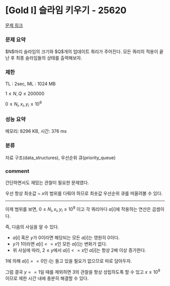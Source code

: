 # [Gold I] 슬라임 키우기 - 25620

[문제 링크](https://www.acmicpc.net/problem/25620)

### 문제 요약

<p> $N$마리 슬라임의 크기와 $Q$개의 업데이트 쿼리가 주어진다. 모든 쿼리의 적용이 끝난 후 최종 슬라임들의 상태를 출력해보자. </p>

### 제한

TL : 2sec, ML : 1024 MB

$1 ≤ N, Q ≤ 200 000$

$0 ≤ N_i, x_i, y_i ≤ 10^9$

### 성능 요약

메모리: 8296 KB, 시간: 376 ms

### 분류

자료 구조(data_structures), 우선순위 큐(priority_queue)

### comment

간단하면서도 재밌는 관찰이 필요한 문제였다.

우선 항상 최솟값 ~ $x$의 범위를 다뤄야 하므로 최솟값 우선순위 큐를 떠올려볼 수 있다.

----------------------------------------------------------------------------------------------------------------------------------------------------------------------

이제 범위를 보면, $0 ≤ N_i, x_i, y_i ≤ 10^9$ 이고 각 쿼리마다 $a[i]$에 작용하는 연산은 곱셈이다.

즉, 다음의 사실을 알 수 있다.

* $a[i]$ 혹은 $y$가 $0$이라면 해당되는 모든 $a[i]$는 영원히 $0$이다.
* $y$가 $1$이라면 $a[i] <= x$인 모든 $a[i]$는 변화가 없다.
* 위 사실에 따라, $2 ≤ y$에서 $a[i] <= x$인 $a[i]$는 항상 $2$배 이상 증가한다.

$1$에 의해 $a[i] == 0$인 $i$는 들고 있을 필요가 없으므로 따로 담아두자.

그럼 결국 $y == 1$일 때를 제외하면 $3$의 관찰을 항상 성립하도록 할 수 있고 $x ≤ 10^9$ 이므로 제한 시간 내에 충분히 해결할 수 있다.
